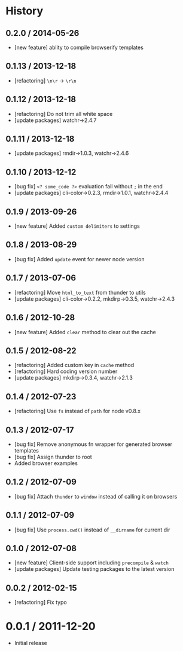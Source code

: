 # History

## 0.2.0 / 2014-05-26

- [new feature] ablity to compile browserify templates



## 0.1.13 / 2013-12-18

- [refactoring] `\n\r` -> `\r\n`



## 0.1.12 / 2013-12-18

- [refactoring] Do not trim all white space
- [update packages] watchr->2.4.7



## 0.1.11 / 2013-12-18

- [update packages] rmdir->1.0.3, watchr->2.4.6



## 0.1.10 / 2013-12-12

- [bug fix] `<? some_code ?>` evaluation fail without `;` in the end
- [update packages] cli-color->0.2.3, rmdir->1.0.1, watchr->2.4.4



## 0.1.9 / 2013-09-26

- [new feature] Added `custom delimiters` to settings



## 0.1.8 / 2013-08-29

- [bug fix] Added `update` event for newer node version



## 0.1.7 / 2013-07-06

- [refactoring] Move `html_to_text` from thunder to utils
- [update packages] cli-color->0.2.2, mkdirp->0.3.5, watchr->2.4.3



## 0.1.6 / 2012-10-28

- [new feature] Added `clear` method to clear out the cache



## 0.1.5 / 2012-08-22

- [refactoring] Added custom key in `cache` method
- [refactoring] Hard coding version number
- [update packages] mkdirp->0.3.4, watchr->2.1.3



## 0.1.4 / 2012-07-23

- [refactoring] Use `fs` instead of `path` for node v0.8.x



## 0.1.3 / 2012-07-17

- [bug fix] Remove anonymous fn wrapper for generated browser templates
- [bug fix] Assign thunder to root
- Added browser examples



## 0.1.2 / 2012-07-09

- [bug fix] Attach `thunder` to `window` instead of calling it on browsers



## 0.1.1 / 2012-07-09

- [bug fix] Use `process.cwd()` instead of `__dirname` for current dir



## 0.1.0 / 2012-07-08

- [new feature] Client-side support including `precompile` & `watch`
- [update packages] Update testing packages to the latest version



## 0.0.2 / 2012-02-15

- [refactoring] Fix typo



# 0.0.1 / 2011-12-20

- Initial release
